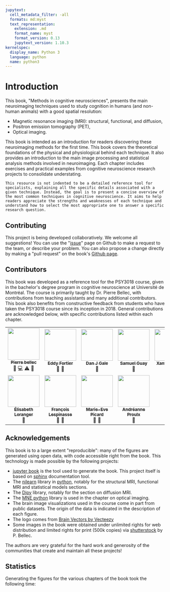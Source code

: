 ```yaml
---
jupytext:
  cell_metadata_filter: -all
  formats: md:myst
  text_representation:
    extension: .md
    format_name: myst
    format_version: 0.13
    jupytext_version: 1.10.3
kernelspec:
  display_name: Python 3
  language: python
  name: python3
---
```


# Introduction

This book, "Methods in cognitive neurosciences", presents the main neuroimaging techniques used to study cognition in humans (and non-human animals) with a good spatial resolution:
 * Magnetic resonance imaging (MRI): structural, functional, and diffusion,
 * Positron emission tomography (PET),
 * Optical imaging.

This book is intended as an introduction for readers discovering these neuroimaging methods for the first time. This book covers the theoretical foundations of the physical and physiological behind each technique. It also provides an introduction to the main image processing and statistical analysis methods involved in neuroimaging. Each chapter includes exercises and practical examples from cognitive neuroscience research projects to consolidate understating. 

```{warning}
This resource is not indented to be a detailed reference tool for specialists, explaining all the specific details associated with a given technique. Instead, the goal is to present a concise overview of the most common techniques in cognitive neuroscience. It aims to help readers appreciate the strengths and weaknesses of each technique and understand how to select the most appropriate one to answer a specific research question.
```

## Contributing

This project is being developed collaboratively. We welcome all suggestions! You can use the "[issue](https://github.com/methods-cogneuro/methods-cogneuro.github.io/issues)" page on Github to make a request to the team, or describe your problem. You can also propose a change directly by making a "pull request" on the book's [Github page](https://github.com/methods-cogneuro/methods-cogneuro.github.io).

## Contributors

This book was developed as a reference tool for the PSY3018 course, given in the bachelor's degree program in cognitive neuroscience at Université de Montréal. The course is primarily taught by Dr. Pierre Bellec, with contributions from teaching assistants and many additional contributors. This book also benefits from constructive feedback from students who have taken the PSY3018 course since its inception in 2018. General contributions are acknowledged below, with specific contributions listed within each chapter.

<table>
  <tr>
    <td align="center">
      <a href="https://github.com/pbellec">
        <img src="https://avatars.githubusercontent.com/u/1670887?v=4?s=100" width="100px;" alt=""/>
        <br /><sub><b>Pierre bellec</b></sub>
      </a>
      <br />
        <a title="Content">🤔</a>
        <a title="Code">💻</a>
        <a title="Quiz">⚠️</a>
        <a title="Text revision">👀</a>
    </td>
    <td align="center">
      <a href="https://github.com/eddyfortier">
        <img src="https://avatars.githubusercontent.com/u/72314243?v=4?s=100" width="100px;" alt=""/>
        <br /><sub><b>Eddy Fortier</b></sub>
      </a>
      <br />
        <a title="Content">🤔</a>
        <a title="Text revision">👀</a>
    </td>
    <td align="center">
      <a href="https://github.com/danjgale">
        <img src="https://avatars.githubusercontent.com/u/14634382?v=4?s=100" width="100px;" alt=""/>
        <br /><sub><b>Dan J Gale</b></sub>
      </a>
      <br />
        <a title="Figure">🎨</a>
    </td>
    <td align="center">
      <a href="https://github.com/SamGuay">
        <img src="https://avatars.githubusercontent.com/u/30598330?v=4?s=100" width="100px;" alt=""/>
        <br /><sub><b>Samuel Guay</b></sub>
      </a>
      <br />
        <a title="Text revision">👀</a>
    </td>  
    <td align="center">
      <a href="https://github.com/Xanthylajoie">
        <img src="https://avatars.githubusercontent.com/u/90349544?v=4?s=100" width="100px;" alt=""/>
        <br /><sub><b>Xanthy Lajoie</b></sub>
      </a>
      <br />
        <a title="Content">🤔</a>
        <a title="Text revision">👀</a>
    </td>
  </tr>
  <tr>
    <td align="center">
      <a href="https://github.com/elisabethloranger">
        <img src="https://avatars.githubusercontent.com/u/90270981?v=4?s=100" width="100px;" alt=""/>
        <br /><sub><b>Élisabeth Loranger</b></sub>
      </a>
      <br />
        <a title="Content">🤔</a>
    </td>
    <td align="center">
      <a href="https://github.com/sangfrois">
        <img src="https://avatars.githubusercontent.com/u/38385719?v=4?s=100" width="100px;" alt=""/>
        <br /><sub><b>François Lespinasse</b></sub>
      </a>
      <br />
        <a title="Content">🤔</a>
        <a title="Text revision">👀</a>
    </td>
    <td align="center">
      <a href="https://github.com/me-pic">
        <img src="https://avatars.githubusercontent.com/u/77584086?v=4?s=100" width="100px;" alt=""/>
        <br /><sub><b>Marie-Eve Picard</b></sub>
      </a>
      <br />
        <a title="Content">🤔</a>
        <a title="Text revision">👀</a>
    </td>
    <td align="center">
      <a href="https://github.com/anproulx">
        <img src="https://avatars.githubusercontent.com/u/65092948?v=4?s=100" width="100px;" alt=""/>
        <br /><sub><b>Andréanne Proulx</b></sub>
      </a>
      <br />
        <a title="Content">🤔</a>
    </td>
  </tr>
</table>

## Acknowledgements

This book is to a large extent "reproducible": many of the figures are generated using open data, with code accessible right from the book. This technology is made possible by the following projects:
 * [jupyter book](https://jupyterbook.org) is the tool used to generate the book. This project itself is based on [sphinx](https://www.sphinx-doc.org) documentation tool.
 * The [nilearn](https://nilearn.github.io/) library in [python](https://www.python.org/), notably for the structural MRI, functional MRI and statistical models sections.
 * The [Dipy](https://dipy.org) library, notably for the section on diffusion MRI.
 * The [MNE python](https://mne.tools/stable/index.html) library is used in the chapter on optical imaging.
 * The brain image visualizations used in the course come in part from public datasets. The origin of the data is indicated in the description of each figure.
 * The logo comes from <a href="https://www.vecteezy.com/free-vector/brain">Brain Vectors by Vecteezy</a>
 * Some images in the book were obtained under unlimited rights for web distribution and limited rights for print (500k copies) via [shutterstock](https://www.shutterstock.com) by P. Bellec.

 The authors are very grateful for the hard work and generosity of the communities that create and maintain all these projects!

 ## Statistics

 Generating the figures for the various chapters of the book took the following time:
 ```{nb-exec-table}
```
